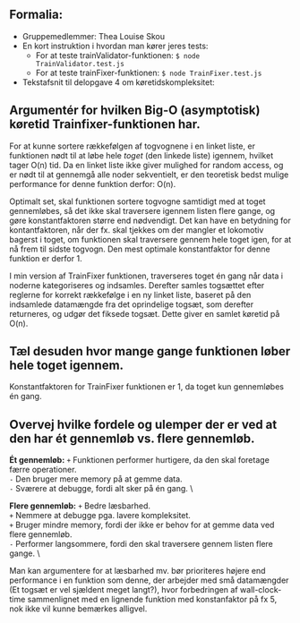 ## Formalia:
* Gruppemedlemmer: Thea Louise Skou
* En kort instruktion i hvordan man kører jeres tests: 
    - For at teste trainValidator-funktionen: `$ node TrainValidator.test.js `
    - For at teste trainFixer-funktionen: `$ node TrainFixer.test.js`
* Tekstafsnit til delopgave 4 om køretidskompleksitet:

## Argumentér for hvilken Big-O (asymptotisk) køretid Trainfixer-funktionen har.
For at kunne sortere rækkefølgen af togvognene i en linket liste, er funktionen nødt til at løbe hele *toget* (den linkede liste) igennem, hvilket tager O(n) tid. Da en linket liste ikke giver mulighed for random access, og er nødt til at gennemgå alle noder sekventielt, er den teoretisk bedst mulige performance for denne funktion derfor: O(n).

Optimalt set, skal funktionen sortere togvogne samtidigt med at toget gennemløbes, så det ikke skal traversere igennem listen flere gange, og gøre konstantfaktoren større end nødvendigt. Det kan have en betydning for kontantfaktoren, når der fx. skal tjekkes om der mangler et lokomotiv bagerst i toget, om funktionen skal traversere gennem hele toget igen, for at nå frem til sidste togvogn. Den mest optimale konstantfaktor for denne funktion er derfor 1.

I min version af TrainFixer funktionen, traverseres toget én gang når data i noderne kategoriseres og indsamles. Derefter samles togsættet efter reglerne for korrekt rækkefølge i en ny linket liste, baseret på den indsamlede datamængde fra det oprindelige togsæt, som derefter returneres, og udgør det fiksede togsæt. Dette giver en samlet køretid på O(n).

## Tæl desuden hvor mange gange funktionen løber hele toget igennem.
Konstantfaktoren for TrainFixer funktionen er 1, da toget kun gennemløbes én gang.

## Overvej hvilke fordele og ulemper der er ved at den har ét gennemløb vs. flere gennemløb.
**Ét gennemløb:**
`+` Funktionen performer hurtigere, da den skal foretage færre operationer. \
`-` Den bruger mere memory på at gemme data. \
`-` Sværere at debugge, fordi alt sker på én gang. \

**Flere gennemløb:**
`+` Bedre læsbarhed. \
`+` Nemmere at debugge pga. lavere kompleksitet. \
`+` Bruger mindre memory, fordi der ikke er behov for at gemme data ved flere gennemløb. \
`-` Performer langsommere, fordi den skal traversere gennem listen flere gange. \

Man kan argumentere for at læsbarhed mv. bør prioriteres højere end performance i en funktion som denne, der arbejder med små datamængder (Et togsæt er vel sjældent meget langt?), hvor forbedringen af wall-clock-time sammenlignet med en lignende funktion med konstanfaktor på fx 5, nok ikke vil kunne bemærkes alligvel.